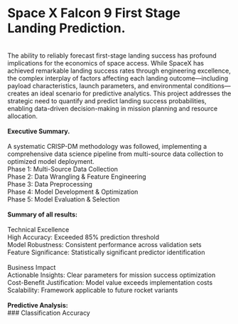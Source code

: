 # <b>Space X Falcon 9 First Stage Landing Prediction.</b>
<br>
The ability to reliably forecast first-stage landing success has profound implications for the economics of space access. While SpaceX has achieved remarkable landing success rates through engineering excellence, the complex interplay of factors affecting each landing outcome—including payload characteristics, launch parameters, and environmental conditions—creates an ideal scenario for predictive analytics. This project addresses the strategic need to quantify and predict landing success probabilities, enabling data-driven decision-making in mission planning and resource allocation.<br>

<br>  
<b>Executive Summary.</b>  <br>
<br>
A systematic CRISP-DM methodology was followed, implementing a comprehensive data science pipeline from multi-source data collection to optimized model deployment.<br>
Phase 1: Multi-Source Data Collection<br>
Phase 2: Data Wrangling & Feature Engineering<br>
Phase 3: Data Preprocessing<br>
Phase 4: Model Development & Optimization<br>
Phase 5: Model Evaluation & Selection<br>
<br><b>Summary of all results:</b><br>
<br>Technical Excellence<br>
High Accuracy: Exceeded 85% prediction threshold<br>
Model Robustness: Consistent performance across validation sets<br>
Feature Significance: Statistically significant predictor identification<br>
<br>Business Impact<br>
Actionable Insights: Clear parameters for mission success optimization<br>
Cost-Benefit Justification: Model value exceeds implementation costs<br>
Scalability: Framework applicable to future rocket variants<br>
<br><b>Predictive Analysis:</b><br>
    ###  Classification Accuracy


